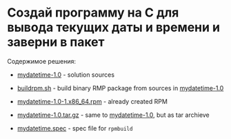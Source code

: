 # Создай программу на C для вывода текущих даты и времени и заверни в пакет

Содержимое решения:

- [mydatetime-1.0](./mydatetime-1.0) - solution sources
  
- [buildrpm.sh](./buildrpm.sh) - build binary RMP package from sources in [mydatetime-1.0](./mydatetime-1.0) 

- [mydatetime-1.0-1.x86\_64.rpm](./mydatetime-1.0-1.x86_64.rpm) - already created RPM

- [mydatetime-1.0.tar.gz](./mydatetime-1.0.tar.gz) - same to [mydatetime-1.0](./mydatetime-1.0), but as tar archieve

- [mydatetime.spec](./mydatetime.spec) - spec file for `rpmbuild`


